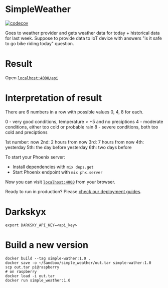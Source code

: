 # SimpleWeather

[![codecov](https://codecov.io/gh/kiote/simple_weather/branch/master/graph/badge.svg)](https://codecov.io/gh/kiote/simple_weather)

Goes to weather provider and gets weather data for today + historical data for last week.
Suppose to provide data to IoT device with answers "is it safe to go bike riding today" question.

# Result

Open [`localhost:4000/api`](http:localhost:4000/api)

# Interpretation of result

There are 6 numbers in a row with possible values 0, 4, 8 for each.

0 - very good conditions, temperature > +5 and no preciptions
4 - moderate conditions, either too cold or probable rain
8 - severe conditions, both too cold and preciptions

1st number: now
2nd: 2 hours from now
3rd: 7 hours from now
4th: yesterday
5th: the day before yesterday
6th: two days before

To start your Phoenix server:

  * Install dependencies with `mix deps.get`
  * Start Phoenix endpoint with `mix phx.server`

Now you can visit [`localhost:4000`](http://localhost:4000) from your browser.

Ready to run in production? Please [check our deployment guides](https://hexdocs.pm/phoenix/deployment.html).

# Darkskyx

`export DARKSKY_API_KEY=<api_key>`

# Build a new version

```
docker build --tag simple-wather:1.0 .
docker save -o ~/Sandbox/simple_weather/out.tar simple-wather:1.0
scp out.tar pi@raspberry
# on raspberry
docker load -i out.tar
docker run simple_weather:1.0
```

